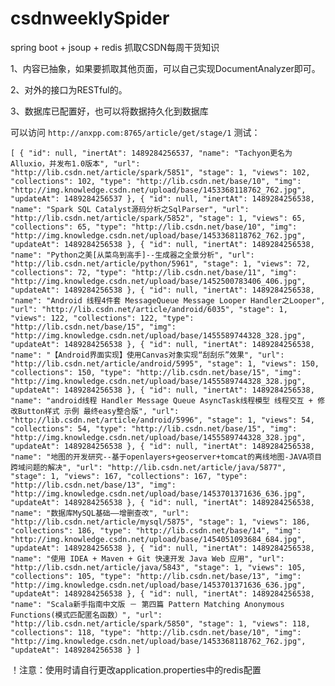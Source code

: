 # csdnweeklySpider
spring boot + jsoup + redis 抓取CSDN每周干货知识

1、内容已抽象，如果要抓取其他页面，可以自己实现DocumentAnalyzer即可。

2、对外的接口为RESTful的。

3、数据库已配置好，也可以将数据持久化到数据库

可以访问 `http://anxpp.com:8765/article/get/stage/1` 测试：

`
[
    {
        "id": null,
        "inertAt": 1489284256537,
        "name": "Tachyon更名为 Alluxio，并发布1.0版本",
        "url": "http://lib.csdn.net/article/spark/5851",
        "stage": 1,
        "views": 102,
        "collections": 102,
        "type": "http://lib.csdn.net/base/10",
        "img": "http://img.knowledge.csdn.net/upload/base/1453368118762_762.jpg",
        "updateAt": 1489284256537
    },
    {
        "id": null,
        "inertAt": 1489284256538,
        "name": "Spark SQL Catalyst源码分析之SqlParser",
        "url": "http://lib.csdn.net/article/spark/5852",
        "stage": 1,
        "views": 65,
        "collections": 65,
        "type": "http://lib.csdn.net/base/10",
        "img": "http://img.knowledge.csdn.net/upload/base/1453368118762_762.jpg",
        "updateAt": 1489284256538
    },
    {
        "id": null,
        "inertAt": 1489284256538,
        "name": "Python之美[从菜鸟到高手]--生成器之全景分析",
        "url": "http://lib.csdn.net/article/python/5961",
        "stage": 1,
        "views": 72,
        "collections": 72,
        "type": "http://lib.csdn.net/base/11",
        "img": "http://img.knowledge.csdn.net/upload/base/1452500783406_406.jpg",
        "updateAt": 1489284256538
    },
    {
        "id": null,
        "inertAt": 1489284256538,
        "name": "Android 线程4件套 MessageQueue Message Looper Handler之Looper",
        "url": "http://lib.csdn.net/article/android/6035",
        "stage": 1,
        "views": 122,
        "collections": 122,
        "type": "http://lib.csdn.net/base/15",
        "img": "http://img.knowledge.csdn.net/upload/base/1455589744328_328.jpg",
        "updateAt": 1489284256538
    },
    {
        "id": null,
        "inertAt": 1489284256538,
        "name": "【Android界面实现】使用Canvas对象实现“刮刮乐”效果",
        "url": "http://lib.csdn.net/article/android/5995",
        "stage": 1,
        "views": 150,
        "collections": 150,
        "type": "http://lib.csdn.net/base/15",
        "img": "http://img.knowledge.csdn.net/upload/base/1455589744328_328.jpg",
        "updateAt": 1489284256538
    },
    {
        "id": null,
        "inertAt": 1489284256538,
        "name": "android线程 Handler Message Queue AsyncTask线程模型 线程交互 + 修改Button样式 示例 最终easy整合版",
        "url": "http://lib.csdn.net/article/android/5996",
        "stage": 1,
        "views": 54,
        "collections": 54,
        "type": "http://lib.csdn.net/base/15",
        "img": "http://img.knowledge.csdn.net/upload/base/1455589744328_328.jpg",
        "updateAt": 1489284256538
    },
    {
        "id": null,
        "inertAt": 1489284256538,
        "name": "地图的开发研究--基于openlayers+geoserver+tomcat的离线地图-JAVA项目跨域问题的解决",
        "url": "http://lib.csdn.net/article/java/5877",
        "stage": 1,
        "views": 167,
        "collections": 167,
        "type": "http://lib.csdn.net/base/13",
        "img": "http://img.knowledge.csdn.net/upload/base/1453701371636_636.jpg",
        "updateAt": 1489284256538
    },
    {
        "id": null,
        "inertAt": 1489284256538,
        "name": "数据库MySQL基础——增删查改",
        "url": "http://lib.csdn.net/article/mysql/5875",
        "stage": 1,
        "views": 186,
        "collections": 186,
        "type": "http://lib.csdn.net/base/14",
        "img": "http://img.knowledge.csdn.net/upload/base/1454051093684_684.jpg",
        "updateAt": 1489284256538
    },
    {
        "id": null,
        "inertAt": 1489284256538,
        "name": "使用 IDEA + Maven + Git 快速开发 Java Web 应用",
        "url": "http://lib.csdn.net/article/java/5843",
        "stage": 1,
        "views": 105,
        "collections": 105,
        "type": "http://lib.csdn.net/base/13",
        "img": "http://img.knowledge.csdn.net/upload/base/1453701371636_636.jpg",
        "updateAt": 1489284256538
    },
    {
        "id": null,
        "inertAt": 1489284256538,
        "name": "Scala新手指南中文版 － 第四篇 Pattern Matching Anonymous Functions(模式匹配匿名函数）",
        "url": "http://lib.csdn.net/article/spark/5850",
        "stage": 1,
        "views": 118,
        "collections": 118,
        "type": "http://lib.csdn.net/base/10",
        "img": "http://img.knowledge.csdn.net/upload/base/1453368118762_762.jpg",
        "updateAt": 1489284256538
    }
]
`

！注意：使用时请自行更改application.properties中的redis配置
